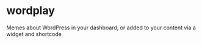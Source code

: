 # wordplay
Memes about WordPress in your dashboard, or added to your content via a widget and shortcode

